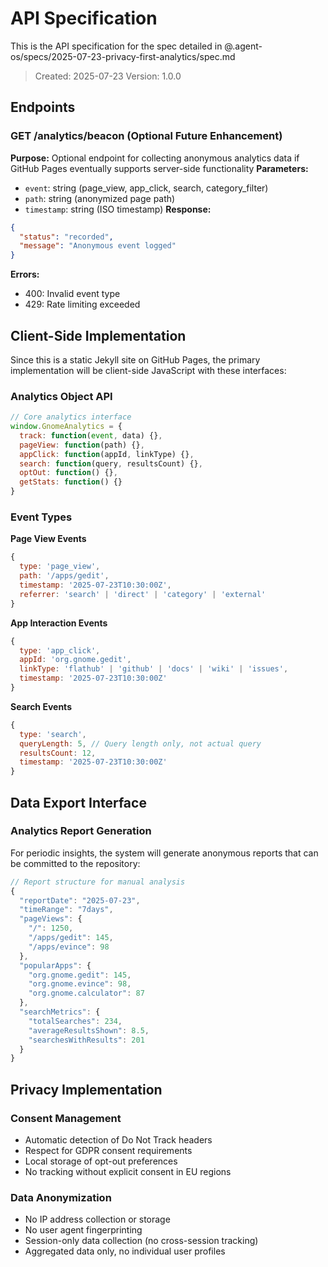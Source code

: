 # API Specification

This is the API specification for the spec detailed in @.agent-os/specs/2025-07-23-privacy-first-analytics/spec.md

> Created: 2025-07-23
> Version: 1.0.0

## Endpoints

### GET /analytics/beacon (Optional Future Enhancement)

**Purpose:** Optional endpoint for collecting anonymous analytics data if GitHub Pages eventually supports server-side functionality
**Parameters:** 
- `event`: string (page_view, app_click, search, category_filter)
- `path`: string (anonymized page path)
- `timestamp`: string (ISO timestamp)
**Response:** 
```json
{
  "status": "recorded",
  "message": "Anonymous event logged"
}
```
**Errors:** 
- 400: Invalid event type
- 429: Rate limiting exceeded

## Client-Side Implementation

Since this is a static Jekyll site on GitHub Pages, the primary implementation will be client-side JavaScript with these interfaces:

### Analytics Object API

```javascript
// Core analytics interface
window.GnomeAnalytics = {
  track: function(event, data) {},
  pageView: function(path) {},
  appClick: function(appId, linkType) {},
  search: function(query, resultsCount) {},
  optOut: function() {},
  getStats: function() {}
}
```

### Event Types

**Page View Events**
```javascript
{
  type: 'page_view',
  path: '/apps/gedit',
  timestamp: '2025-07-23T10:30:00Z',
  referrer: 'search' | 'direct' | 'category' | 'external'
}
```

**App Interaction Events**
```javascript
{
  type: 'app_click',
  appId: 'org.gnome.gedit',
  linkType: 'flathub' | 'github' | 'docs' | 'wiki' | 'issues',
  timestamp: '2025-07-23T10:30:00Z'
}
```

**Search Events**
```javascript
{
  type: 'search',
  queryLength: 5, // Query length only, not actual query
  resultsCount: 12,
  timestamp: '2025-07-23T10:30:00Z'
}
```

## Data Export Interface

### Analytics Report Generation

For periodic insights, the system will generate anonymous reports that can be committed to the repository:

```javascript
// Report structure for manual analysis
{
  "reportDate": "2025-07-23",
  "timeRange": "7days",
  "pageViews": {
    "/": 1250,
    "/apps/gedit": 145,
    "/apps/evince": 98
  },
  "popularApps": {
    "org.gnome.gedit": 145,
    "org.gnome.evince": 98,
    "org.gnome.calculator": 87
  },
  "searchMetrics": {
    "totalSearches": 234,
    "averageResultsShown": 8.5,
    "searchesWithResults": 201
  }
}
```

## Privacy Implementation

### Consent Management
- Automatic detection of Do Not Track headers
- Respect for GDPR consent requirements
- Local storage of opt-out preferences
- No tracking without explicit consent in EU regions

### Data Anonymization
- No IP address collection or storage
- No user agent fingerprinting
- Session-only data collection (no cross-session tracking)
- Aggregated data only, no individual user profiles